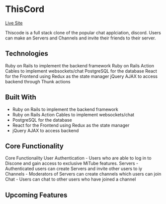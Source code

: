# ThisCord

[Live Site](https://thiscord.herokuapp.com/#/)

Thiscode is a full stack clone of the popular chat applciation, discord. Users can make an Servers and Channels and invite their friends to their server.

## Technologies

Ruby on Rails to implement the backend framework
Ruby on Rails Action Cables to implement websockets/chat
PostgreSQL for the database
React for the Frontend using Redux as the state manager
jQuery AJAX to access backend through Thunk actions

## Built With

* Ruby on Rails to implement the backend framework
* Ruby on Rails Action Cables to implement websockets/chat
* PostgreSQL for the database
* React for the Frontend using Redux as the state manager
* jQuery AJAX to access backend


## Core Functionality

Core Functionality
User Authentication - Users who are able to log in to Discone and gain access to exclusive MiTube features.
Servers - Authenticated users can create Servers and invite other users to iy
Channels - Moderators of Servers can create channels which users can join 
Chat - Users can chat to other users who have joined a channel

## Upcoming Features
